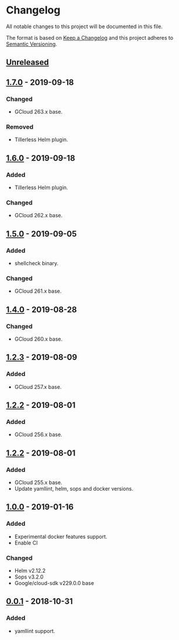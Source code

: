# Changelog
All notable changes to this project will be documented in this file.

The format is based on [Keep a Changelog](http://keepachangelog.com/en/1.0.0/)
and this project adheres to [Semantic Versioning](http://semver.org/spec/v2.0.0.html).

## [Unreleased]

## [1.7.0] - 2019-09-18
### Changed
- GCloud 263.x base.

### Removed
- Tillerless Helm plugin.

## [1.6.0] - 2019-09-18
### Added
- Tillerless Helm plugin.

### Changed
- GCloud 262.x base.

## [1.5.0] - 2019-09-05
### Added
- shellcheck binary.

### Changed
- GCloud 261.x base.

## [1.4.0] - 2019-08-28
### Changed
- GCloud 260.x base.

## [1.2.3] - 2019-08-09
### Added
- GCloud 257.x base.

## [1.2.2] - 2019-08-01
### Added
- GCloud 256.x base.

## [1.2.2] - 2019-08-01
### Added
- GCloud 255.x base.
- Update yamllint, helm, sops and docker versions.

## [1.0.0] - 2019-01-16
### Added
- Experimental docker features support.
- Enable CI

### Changed
- Helm v2.12.2
- Sops v3.2.0
- Google/cloud-sdk v229.0.0 base

## [0.0.1] - 2018-10-31
### Added
- yamllint support.

[Unreleased]: https://github.com/pagerinc/docker-cloud-sdk/compare/1.7.0...HEAD
[1.7.0]: https://github.com/pagerinc/docker-cloud-sdk/compare/1.6.0...1.7.0
[1.6.0]: https://github.com/pagerinc/docker-cloud-sdk/compare/1.5.0...1.6.0
[1.5.0]: https://github.com/pagerinc/docker-cloud-sdk/compare/1.4.0...1.5.0
[1.4.0]: https://github.com/pagerinc/docker-cloud-sdk/compare/1.2.4...1.4.0
[1.2.4]: https://github.com/pagerinc/docker-cloud-sdk/compare/1.2.3...1.2.4
[1.2.3]: https://github.com/pagerinc/docker-cloud-sdk/compare/1.2.2...1.2.3
[1.2.2]: https://github.com/pagerinc/docker-cloud-sdk/compare/1.0.0...1.2.2
[1.0.0]: https://github.com/pagerinc/docker-cloud-sdk/compare/0.0.1...1.0.0
[0.0.1]: https://github.com/pagerinc/docker-cloud-sdk/compare/4edb4ce...0.0.1
